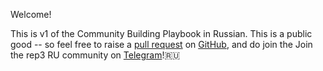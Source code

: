 Welcome! 

This is v1 of the Community Building Playbook in Russian.
This is a public good -- so feel free to raise a <a href="https://docs.github.com/en/pull-requests">pull request</a> on <a href="https://Drepute.github.io/playbook-ru">GitHub</a>, and do join the Join the rep3 RU community on <a href="https://t.me/rep3gg_ru_group">Telegram</a>!🇷🇺
